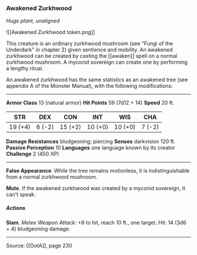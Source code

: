 ### Awakened Zurkhwood
_Huge plant, unaligned_

![[Awakened Zurkhwood token.png]]

This creature is an ordinary zurkhwood mushroom (see "Fungi of the Underdark" in chapter 2) given sentience and mobility. An awakened zurkhwood can be created by casting the [[awaken]] spell on a normal zurkhwood mushroom. A myconid sovereign can create one by performing a lengthy ritual.

An awakened zurkhwood has the same statistics as an awakened tree (see appendix A of the Monster Manual), with the following modifications:








---

**Armor Class** 13 (natural armor)
**Hit Points** 59 (7d12 + 14)
**Speed** 20 ft.

| STR     | DEX     | CON     | INT     | WIS     | CHA     |
|---------|---------|---------|---------|---------|---------|
| 19 (+4) | 6 (-2) | 15 (+2) | 10 (+0) | 10 (+0) | 7 (-2) |

**Damage Resistances** bludgeoning; piercing
**Senses** darkvision 120 ft.
**Passive Perception** 10
**Languages** one language known by its creator
**Challenge** 2 (450 XP)

---

**False Appearance**. While the tree remains motionless, it is indistinguishable from a normal zurkhwood mushroom.

**Mute**. If the awakened zurkhwood was created by a myconid sovereign, it can't speak.

##### Actions
**Slam**. _Melee Weapon Attack:_ +6 to hit, reach 10 ft., one target. Hit: 14 (3d6 + 4) bludgeoning damage.


---

Source: [[OotA]], page 230